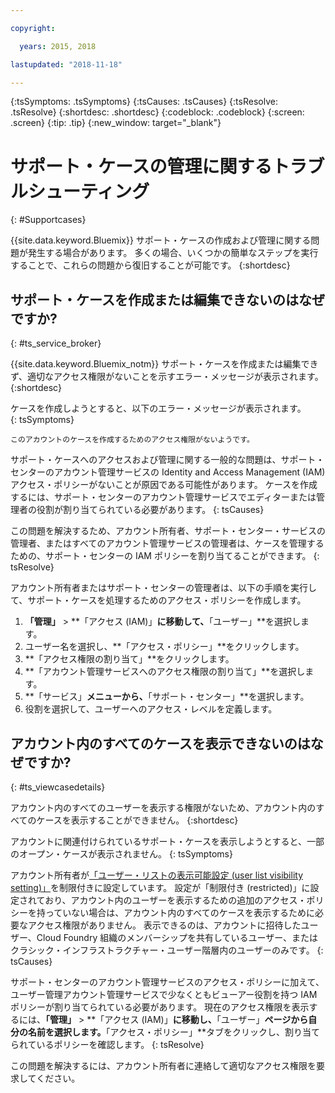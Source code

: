 ```yaml
---

copyright:

  years: 2015, 2018

lastupdated: "2018-11-18"

---
```



{:tsSymptoms: .tsSymptoms}
{:tsCauses: .tsCauses}
{:tsResolve: .tsResolve}
{:shortdesc: .shortdesc}
{:codeblock: .codeblock}
{:screen: .screen}
{:tip: .tip}
{:new_window: target="_blank"}


# サポート・ケースの管理に関するトラブルシューティング
{: #Supportcases}

{{site.data.keyword.Bluemix}} サポート・ケースの作成および管理に関する問題が発生する場合があります。 多くの場合、いくつかの簡単なステップを実行することで、これらの問題から復旧することが可能です。
{:shortdesc}

## サポート・ケースを作成または編集できないのはなぜですか? 
{: #ts_service_broker}

{{site.data.keyword.Bluemix_notm}} サポート・ケースを作成または編集できず、適切なアクセス権限がないことを示すエラー・メッセージが表示されます。
{:shortdesc}

ケースを作成しようとすると、以下のエラー・メッセージが表示されます。   
{: tsSymptoms}

`このアカウントのケースを作成するためのアクセス権限がないようです。`

サポート・ケースへのアクセスおよび管理に関する一般的な問題は、サポート・センターのアカウント管理サービスの Identity and Access Management (IAM) アクセス・ポリシーがないことが原因である可能性があります。 ケースを作成するには、サポート・センターのアカウント管理サービスでエディターまたは管理者の役割が割り当てられている必要があります。
{: tsCauses}

この問題を解決するため、アカウント所有者、サポート・センター・サービスの管理者、またはすべてのアカウント管理サービスの管理者は、ケースを管理するための、サポート・センターの IAM ポリシーを割り当てることができます。
{: tsResolve}

アカウント所有者またはサポート・センターの管理者は、以下の手順を実行して、サポート・ケースを処理するためのアクセス・ポリシーを作成します。

1. **「管理」** &gt; **「アクセス (IAM)」**に移動して、**「ユーザー」**を選択します。
2. ユーザー名を選択し、**「アクセス・ポリシー」**をクリックします。 
3. **「アクセス権限の割り当て」**をクリックします。 
4. **「アカウント管理サービスへのアクセス権限の割り当て」**を選択します。 
5. **「サービス」**メニューから、**「サポート・センター」**を選択します。 
6. 役割を選択して、ユーザーへのアクセス・レベルを定義します。 


## アカウント内のすべてのケースを表示できないのはなぜですか?
{: #ts_viewcasedetails}

アカウント内のすべてのユーザーを表示する権限がないため、アカウント内のすべてのケースを表示することができません。
{:shortdesc}

アカウントに関連付けられているサポート・ケースを表示しようとすると、一部のオープン・ケースが表示されません。
{: tsSymptoms}

アカウント所有者が[「ユーザー・リストの表示可能設定 (user list visibility setting)」](/docs/iam/userlist.html#userlistview)を制限付きに設定しています。 設定が「制限付き (restricted)」に設定されており、アカウント内のユーザーを表示するための追加のアクセス・ポリシーを持っていない場合は、アカウント内のすべてのケースを表示するために必要なアクセス権限がありません。 表示できるのは、アカウントに招待したユーザー、Cloud Foundry 組織のメンバーシップを共有しているユーザー、またはクラシック・インフラストラクチャー・ユーザー階層内のユーザーのみです。
{: tsCauses}

サポート・センターのアカウント管理サービスのアクセス・ポリシーに加えて、ユーザー管理アカウント管理サービスで少なくともビューアー役割を持つ IAM ポリシーが割り当てられている必要があります。 現在のアクセス権限を表示するには、**「管理」** &gt; **「アクセス (IAM)」**に移動し、**「ユーザー」**ページから自分の名前を選択します。**「アクセス・ポリシー」**タブをクリックし、割り当てられているポリシーを確認します。
{: tsResolve}

この問題を解決するには、アカウント所有者に連絡して適切なアクセス権限を要求してください。 






